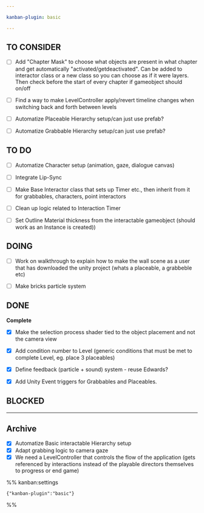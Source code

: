 ```yaml
---

kanban-plugin: basic

---
```


## TO CONSIDER

- [ ] Add "Chapter Mask" to choose what objects are present in what chapter and get automatically "activated/getdeactivated". Can be added to interactor class or a new class so you can choose as if it were layers. Then check before the start of every chapter if gameobject should on/off
- [ ] Find a way to make LevelController apply/revert timeline changes when switching back and forth between levels
- [ ] Automatize Placeable Hierarchy setup/can just use prefab?
- [ ] Automatize Grabbable Hierarchy setup/can just use prefab?


## TO DO

- [ ] Automatize Character setup (animation, gaze, dialogue canvas)
- [ ] Integrate Lip-Sync
- [ ] Make Base Interactor class that sets up Timer etc., then inherit from it for grabbables, characters, point interactors
- [ ] Clean up logic related to Interaction Timer
- [ ] Set Outline Material thickness from the interactable gameobject (should work as an Instance is created))


## DOING

- [ ] Work on walkthrough to explain how to make the wall scene as a user that has downloaded the unity project (whats a placeable, a grabbeble etc)
- [ ] Make bricks particle system


## DONE

**Complete**
- [x] Make the selection process shader tied to the object placement and not the camera view
- [x] Add condition number to Level (generic conditions that must be met to complete Level, eg. place 3 placeables)
- [x] Define feedback (particle + sound) system - reuse Edwards?
- [x] Add Unity Event triggers for Grabbables and Placeables.


## BLOCKED



***

## Archive

- [x] Automatize Basic interactable Hierarchy setup
- [x] Adapt grabbing logic to camera gaze
- [x] We need a LevelController that controls the flow of the application (gets referenced by interactions instead of the playable directors themselves to progress or end game)

%% kanban:settings
```
{"kanban-plugin":"basic"}
```
%%